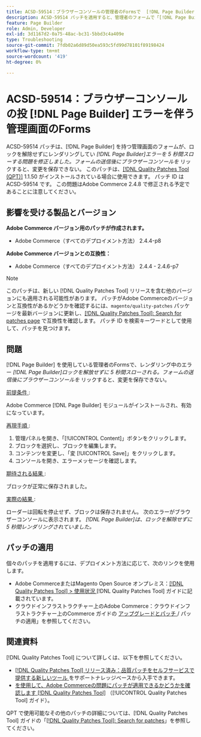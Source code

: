 ```yaml
---
title: ACSD-59514：ブラウザーコンソールの管理者のFormsで  [!DNL Page Builder]  スローエラーが発生する
description: ACSD-59514 パッチを適用すると、管理者のフォームで「[!DNL Page Builder] はロックを解除せずに 5 秒間レンダリングしてい  [!DNL Page Builder]  した」というエラーがスローされるAdobe Commerceの問題が修正されます。 フォームの送信後にブラウザーコンソールで開き、変更を保存できない。
feature: Page Builder
role: Admin, Developer
exl-id: 3d1167d2-0a75-48ac-bc31-5bbd3c4a409e
type: Troubleshooting
source-git-commit: 7fdb02a6d89d50ea593c5fd99d78101f89198424
workflow-type: tm+mt
source-wordcount: '419'
ht-degree: 0%

---
```


# ACSD-59514：ブラウザーコンソールの投 [!DNL Page Builder] エラーを伴う管理画面のForms

ACSD-59514 パッチは、[!DNL Page Builder] を持つ管理画面のフォームが、ロックを解除せずにレンダリングしてい *[!DNL Page Builder]エラーを 5 秒間スローする問題を修正しました。フォームの送信後にブラウザーコンソールを* リックすると、変更を保存できない。 このパッチは、[[!DNL Quality Patches Tool (QPT)]](https://experienceleague.adobe.com/ja/docs/commerce-operations/tools/quality-patches-tool/quality-patches-tool-to-self-serve-quality-patches) 1.1.50 がインストールされている場合に使用できます。 パッチ ID は ACSD-59514 です。 この問題はAdobe Commerce 2.4.8 で修正される予定であることに注意してください。

## 影響を受ける製品とバージョン

**Adobe Commerce バージョン用のパッチが作成されます。**

* Adobe Commerce（すべてのデプロイメント方法） 2.4.4-p8

**Adobe Commerce バージョンとの互換性：**

* Adobe Commerce（すべてのデプロイメント方法） 2.4.4 - 2.4.6-p7

>[!NOTE]
>
>このパッチは、新しい [!DNL Quality Patches Tool] リリースを含む他のバージョンにも適用される可能性があります。 パッチがAdobe Commerceのバージョンと互換性があるかどうかを確認するには、`magento/quality-patches` パッケージを最新バージョンに更新し、[[!DNL Quality Patches Tool]: Search for patches page](https://experienceleague.adobe.com/tools/commerce-quality-patches/index.html?lang=ja) で互換性を確認します。 パッチ ID を検索キーワードとして使用して、パッチを見つけます。

## 問題

[!DNL Page Builder] を使用している管理者のFormsで、レンダリング中のエラー *[!DNL Page Builder]ロックを解放せずに 5 秒間スローされる。フォームの送信後にブラウザーコンソールを* リックすると、変更を保存できない。

<u> 前提条件 </u>:

Adobe Commerce [!DNL Page Builder] モジュールがインストールされ、有効になっています。

<u> 再現手順 </u>:

1. 管理パネルを開き、「[!UICONTROL Content]」ボタンをクリックします。
1. ブロックを選択し、ブロックを編集します。
1. コンテンツを変更し、「変 [!UICONTROL Save]」をクリックします。
1. コンソールを開き、エラーメッセージを確認します。

<u> 期待される結果 </u>:

ブロックが正常に保存されました。

<u> 実際の結果 </u>:

ローダーは回転を停止せず、ブロックは保存されません。 次のエラーがブラウザーコンソールに表示されます。
*[!DNL Page Builder]は、ロックを解除せずに 5 秒間レンダリングされていました。*

## パッチの適用

個々のパッチを適用するには、デプロイメント方法に応じて、次のリンクを使用します。

* Adobe CommerceまたはMagento Open Source オンプレミス：[[!DNL Quality Patches Tool] > 使用状況 ](/help/tools/quality-patches-tool/usage.md) [!DNL Quality Patches Tool] ガイドに記載されています。
* クラウドインフラストラクチャー上のAdobe Commerce：クラウドインフラストラクチャー上のCommerce ガイドの [ アップグレードとパッチ ](https://experienceleague.adobe.com/docs/commerce-cloud-service/user-guide/develop/upgrade/apply-patches.html?lang=ja)/ パッチの適用」を参照してください。

## 関連資料

[!DNL Quality Patches Tool] について詳しくは、以下を参照してください。

* [[!DNL Quality Patches Tool]  リリース済み：品質パッチをセルフサービスで提供する新しいツール ](https://experienceleague.adobe.com/ja/docs/commerce-operations/tools/quality-patches-tool/quality-patches-tool-to-self-serve-quality-patches) をサポートナレッジベースから入手できます。
* [ を使用して、Adobe Commerceの問題にパッチが適用できるかどうかを確認します  [!DNL Quality Patches Tool]](/help/tools/quality-patches-tool/patches-available-in-qpt/check-patch-for-magento-issue-with-magento-quality-patches.md) （[!UICONTROL Quality Patches Tool] ガイド）。


QPT で使用可能なその他のパッチの詳細については、[!DNL Quality Patches Tool] ガイドの「[[!DNL Quality Patches Tool]: Search for patches](https://experienceleague.adobe.com/tools/commerce-quality-patches/index.html?lang=ja)」を参照してください。
